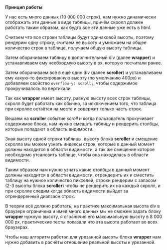 **Принцип работы**

У нас есть много данных (10 000 000 строк), нам нужно динамически отображать эти данные в виде таблицы, 
причём скролл должен работать таким образом, как будто все эти данные уже есть в html.

Считаем что все строки таблицы будут одинаковой высоты, поэтому рендерим одну строку, 
считаем её высоту и умножаем на общее количество строк в таблице, получаем общую высоту таблицы.

Затем оборачиваем таблицу в дополнительный div (далее **wrapper**) и устанавливаем ему необходмую высоту в px, которую посчитали ранее.

Затем оборачиваем всё в ещё один div (далее **scroller**) и устанавливаем ему какую-то фиксированную высоту (по умолчанию 400px)
и добавляем свойство `overflow-y: scroll;`, чтобы содержимое прокручивалось по вертикали.

Так как **wrapper** имеет высоту, равную высоту всех строк таблицы, скролл будет работать как обычно, 
за исключением того, что таблица при скролле остаётся на месте и содержит только часть строк.

Вешаем на **scroller** событие _scroll_ и когда пользователь прокучивает содержимое блока, 
нам нужно смещать таблицу и рендерить столбцы, которые попадают в область видимости.

Зная высоту одной строки таблицы, высоту блока **scroller** и смещение скролла
мы можем узнать индексы строк, которые в данный момент должны находится в области видимости, а так же смещение
которое необходимо утсановить таблице, чтобы она находилась в области видимости.

Таким образом нам нужно узнать какие столбцы в данный момент должны находится в области видимости, отрендерить их
и сместить таблицу на нужное количество пикселей, строки рендерим с запасом (2-3 высоты блока **scroller**) чтобы
не рендерить их на каждый скролл, и при скролле следим когда область видимости выйдет за отрендеренный диапзаон строк.

В теории всё должно работать, на практике максимальная высота div в браузере ограничена и имея много данных
мы не сможем задать блоку **wrapper** нужную высоту, я ограничил его максимальную высоту в 8 000 000 px,
практические тесты показали что эта высота работает во всех браузерах.

Чтобы наш алгоритм работал для урезанной высоты блока **wrapper** нам нужно добавить в расчёты отношение
реальной высоты к урезанной.
